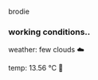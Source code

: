 brodie

<!--weather_start-->
### working conditions..

weather: few clouds ☁️

temp: 13.56 °C 👕

<!--weather_end-->
